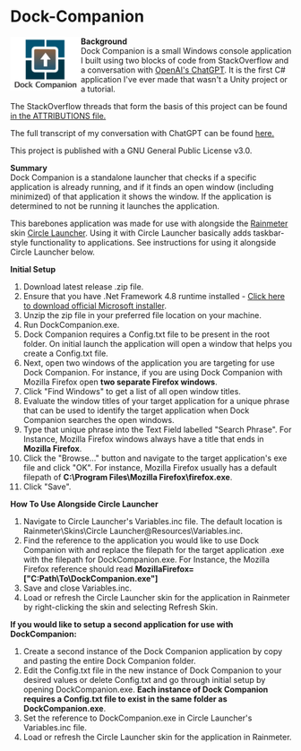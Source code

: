 # Dock-Companion
<img src="https://github.com/tronfacex/Dock-Companion/blob/master/DC-Logo_with-text.png" width="25%" ALIGN="left"></img>
<strong>Background</strong></br>
Dock Companion is a small Windows console application I built using two blocks of code from StackOverflow and a conversation with <a href="https://openai.com/blog/chatgpt/"> OpenAI's ChatGPT</a>. It is the first C# application I've ever made that wasn't a Unity project or a tutorial.

The StackOverflow threads that form the basis of this project can be found [in the ATTRIBUTIONS file.](ATTRIBUTIONS.md)

The full transcript of my conversation with ChatGPT can be found [here.](https://github.com/tronfacex/Dock-Companion/blob/20cf476de8181917586f40c372f660c0f5a8f16b/ChatGPT%20Transcript%201-24-22.pdf)

This project is published with a GNU General Public License v3.0.

<strong>Summary</strong></br>
Dock Companion is a standalone launcher that checks if a specific application is already running, and if it finds an open window (including minimized) of that application it shows the window. If the application is determined to not be running it launches the application. 

This barebones application was made for use with alongside the <a href="https://www.rainmeter.net/">Rainmeter</a> skin <a href="https://visualskins.com/skin/circle-launcher">Circle Launcher</a>. Using it with Circle Launcher basically adds taskbar-style functionality to applications. See instructions for using it alongside Circle Launcher below.

<strong>Initial Setup</strong></br>
1. Download latest release .zip file.
2. Ensure that you have .Net Framework 4.8 runtime installed - <a href="https://dotnet.microsoft.com/en-us/download/dotnet-framework/thank-you/net48-web-installer">Click here to download official Microsoft installer</a>.
3. Unzip the zip file in your preferred file location on your machine.
4. Run DockCompanion.exe.
5. Dock Companion requires a Config.txt file to be present in the root folder. On initial launch the application will open a window that helps you create a Config.txt file.
6. Next, open two windows of the application you are targeting for use Dock Companion. For instance, if you are using Dock Companion with Mozilla Firefox open <strong>two separate Firefox windows</strong>. 
7. Click "Find Windows" to get a list of all open window titles.
8. Evaluate the window titles of your target application for a unique phrase that can be used to identify the target application when Dock Companion searches the open windows. 
9. Type that unique phrase into the Text Field labelled "Search Phrase". For Instance, Mozilla Firefox windows always have a title that ends in <strong>Mozilla Firefox</strong>. 
10. Click the "Browse..." button and navigate to the target application's exe file and click "OK". For instance, Mozilla Firefox usually has a default filepath of <strong>C:\Program Files\Mozilla Firefox\firefox.exe</strong>.
11. Click "Save".

<strong>How To Use Alongside Circle Launcher</strong></br>
1. Navigate to Circle Launcher's Variables.inc file. The default location is Rainmeter\Skins\Circle Launcher\@Resources\Variables.inc.
2. Find the reference to the application you would like to use Dock Companion with and replace the filepath for the target application .exe with the filepath for DockCompanion.exe. For Instance, the Mozilla Firefox reference should read <strong>MozillaFirefox=["C:Path\To\DockCompanion.exe"]</strong>
3. Save and close Variables.inc.
4. Load or refresh the Circle Launcher skin for the application in Rainmeter by right-clicking the skin and selecting Refresh Skin.

<strong>If you would like to setup a second application for use with DockCompanion:</strong>
1. Create a second instance of the Dock Companion application by copy and pasting the entire Dock Companion folder.
2. Edit the Config.txt file in the new instance of Dock Companion to your desired values or delete Config.txt and go through initial setup by opening DockCompanion.exe. <strong>Each instance of Dock Companion requires a Config.txt file to exist in the same folder as DockCompanion.exe</strong>.
3. Set the reference to DockCompanion.exe in Circle Launcher's Variables.inc file.
4. Load or refresh the Circle Launcher skin for the application in Rainmeter.
